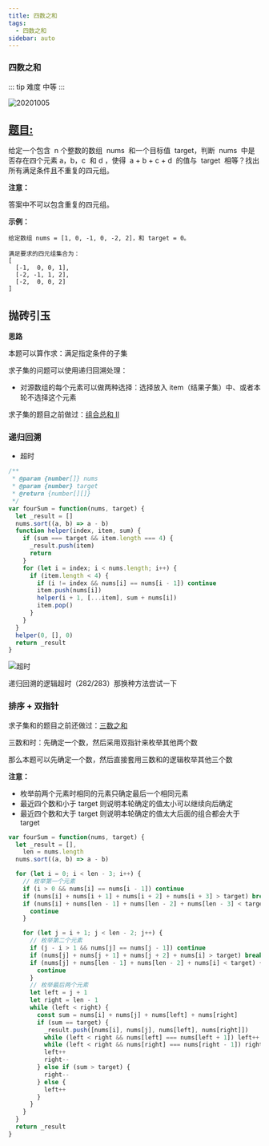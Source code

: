 ```yaml
---
title: 四数之和
tags:
  - 四数之和
sidebar: auto
---
```


### 四数之和

::: tip 难度
中等
:::

![20201005](http://qiniu.gaowenju.com/leecode/banner/20201005.jpg)

## [题目:](https://leetcode-cn.com/problems/4sum/)

给定一个包含  n 个整数的数组  nums  和一个目标值  target，判断  nums  中是否存在四个元素 a，b，c  和 d ，使得  a + b + c + d  的值与  target  相等？找出所有满足条件且不重复的四元组。

**注意：**

答案中不可以包含重复的四元组。

**示例：**

```
给定数组 nums = [1, 0, -1, 0, -2, 2]，和 target = 0。

满足要求的四元组集合为：
[
  [-1,  0, 0, 1],
  [-2, -1, 1, 2],
  [-2,  0, 0, 2]
]
```

## 抛砖引玉

**思路**

本题可以算作求：满足指定条件的子集

求子集的问题可以使用递归回溯处理：

- 对源数组的每个元素可以做两种选择：选择放入 item（结果子集）中、或者本轮不选择这个元素

求子集的题目之前做过：[组合总和 II](../202009/20200910.md)

### 递归回溯

- 超时

```javascript
/**
 * @param {number[]} nums
 * @param {number} target
 * @return {number[][]}
 */
var fourSum = function(nums, target) {
  let _result = []
  nums.sort((a, b) => a - b)
  function helper(index, item, sum) {
    if (sum === target && item.length === 4) {
      _result.push(item)
      return
    }
    for (let i = index; i < nums.length; i++) {
      if (item.length < 4) {
        if (i != index && nums[i] == nums[i - 1]) continue
        item.push(nums[i])
        helper(i + 1, [...item], sum + nums[i])
        item.pop()
      }
    }
  }
  helper(0, [], 0)
  return _result
}
```

![超时](http://qiniu.gaowenju.com/leecode/20201005-1.png)

递归回溯的逻辑超时（282/283）那换种方法尝试一下

### 排序 + 双指针

求子集和的题目之前还做过：[三数之和](../202006/20200612.md)

三数和时：先确定一个数，然后采用双指针来枚举其他两个数

那么本题可以先确定一个数，然后直接套用三数和的逻辑枚举其他三个数

**注意：**

- 枚举前两个元素时相同的元素只确定最后一个相同元素
- 最近四个数和小于 target 则说明本轮确定的值太小可以继续向后确定
- 最近四个数和大于 target 则说明本轮确定的值太大后面的组合都会大于 target

```javascript
var fourSum = function(nums, target) {
  let _result = [],
    len = nums.length
  nums.sort((a, b) => a - b)

  for (let i = 0; i < len - 3; i++) {
    // 枚举第一个元素
    if (i > 0 && nums[i] == nums[i - 1]) continue
    if (nums[i] + nums[i + 1] + nums[i + 2] + nums[i + 3] > target) break
    if (nums[i] + nums[len - 1] + nums[len - 2] + nums[len - 3] < target) {
      continue
    }

    for (let j = i + 1; j < len - 2; j++) {
      // 枚举第二个元素
      if (j - i > 1 && nums[j] == nums[j - 1]) continue
      if (nums[j] + nums[j + 1] + nums[j + 2] + nums[i] > target) break
      if (nums[j] + nums[len - 1] + nums[len - 2] + nums[i] < target) {
        continue
      }
      // 枚举最后两个元素
      let left = j + 1
      let right = len - 1
      while (left < right) {
        const sum = nums[i] + nums[j] + nums[left] + nums[right]
        if (sum == target) {
          _result.push([nums[i], nums[j], nums[left], nums[right]])
          while (left < right && nums[left] === nums[left + 1]) left++
          while (left < right && nums[right] === nums[right - 1]) right--
          left++
          right--
        } else if (sum > target) {
          right--
        } else {
          left++
        }
      }
    }
  }
  return _result
}
```
